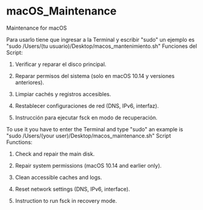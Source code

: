 # macOS_Maintenance
Maintenance for macOS

Para usarlo tiene que ingresar a la Terminal y escribir "sudo"
un ejemplo es "sudo /Users/(tu usuario)/Desktop/macos_mantenimiento.sh"
Funciones del Script:
	
 1.	Verificar y reparar el disco principal.

 2.	Reparar permisos del sistema (solo en macOS 10.14 y versiones anteriores).
	
 3.	Limpiar cachés y registros accesibles.
	
 4.	Restablecer configuraciones de red (DNS, IPv6, interfaz).
	
 5.	Instrucción para ejecutar fsck en modo de recuperación.
	


To use it you have to enter the Terminal and type "sudo"
an example is "sudo /Users/(your user)/Desktop/macos_maintenance.sh"
Script Functions:

1. Check and repair the main disk.

2. Repair system permissions (macOS 10.14 and earlier only).

3. Clean accessible caches and logs.

4. Reset network settings (DNS, IPv6, interface).

5. Instruction to run fsck in recovery mode.
